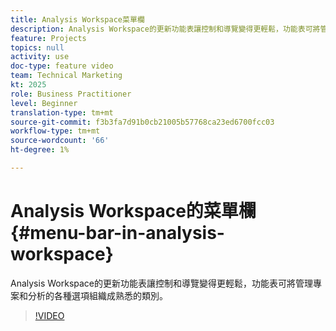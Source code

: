 ```yaml
---
title: Analysis Workspace菜單欄
description: Analysis Workspace的更新功能表讓控制和導覽變得更輕鬆，功能表可將管理專案和分析的各種選項組織成熟悉的類別。
feature: Projects
topics: null
activity: use
doc-type: feature video
team: Technical Marketing
kt: 2025
role: Business Practitioner
level: Beginner
translation-type: tm+mt
source-git-commit: f3b3fa7d91b0cb21005b57768ca23ed6700fcc03
workflow-type: tm+mt
source-wordcount: '66'
ht-degree: 1%

---
```



# Analysis Workspace的菜單欄{#menu-bar-in-analysis-workspace}

Analysis Workspace的更新功能表讓控制和導覽變得更輕鬆，功能表可將管理專案和分析的各種選項組織成熟悉的類別。

>[!VIDEO](https://video.tv.adobe.com/v/23965/?quality=12)
